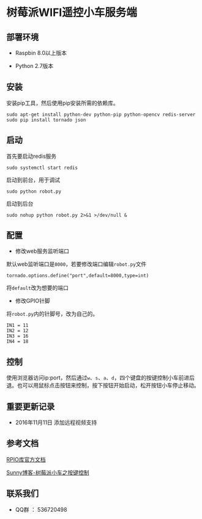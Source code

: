 # 树莓派WIFI遥控小车服务端

## 部署环境

* Raspbin 8.0以上版本

* Python 2.7版本


## 安装

安装pip工具，然后使用pip安装所需的依赖库。

```
sudo apt-get install python-dev python-pip python-opencv redis-server
sudo pip install tornado json

```

## 启动

首先要启动redis服务
```
sudo systemctl start redis
```

启动到前台，用于调试

```
sudo python robot.py
```

启动到后台

```
sudo nohup python robot.py 2>&1 >/dev/null &
```

## 配置

* 修改web服务监听端口

默认web监听端口是`8000`，若要修改端口编辑`robot.py`文件

```
tornado.options.define("port",default=8000,type=int)
```
将`default`改为想要的端口

* 修改GPIO针脚

将`robot.py`内的针脚号，改为自己的。

```
IN1 = 11
IN2 = 12
IN3 = 16
IN4 = 18
```

## 控制

使用浏览器访问ip:port，然后通过`w`、`s`、`a`、`d`，四个键盘的按键控制小车前进后退。也可以用鼠标点击按钮来控制，按下按钮开始启动，松开按钮小车停止移动。

## 重要更新记录

* 2016年11月11日 添加远程视频支持

## 参考文档

[RPIO库官方文档](https://pythonhosted.org/RPIO/)

[Sunny博客-树莓派小车之按键控制](http://www.sunnyos.com/article-show-56.html)

## 联系我们

* QQ群 ： 536720498
